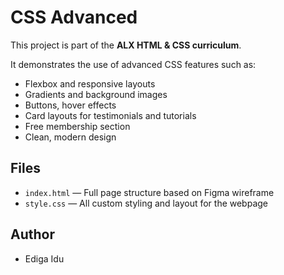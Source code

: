 # CSS Advanced

This project is part of the **ALX HTML & CSS curriculum**.

It demonstrates the use of advanced CSS features such as:

- Flexbox and responsive layouts
- Gradients and background images
- Buttons, hover effects
- Card layouts for testimonials and tutorials
- Free membership section
- Clean, modern design

## Files

- `index.html` — Full page structure based on Figma wireframe
- `style.css` — All custom styling and layout for the webpage

## Author

- Ediga Idu
